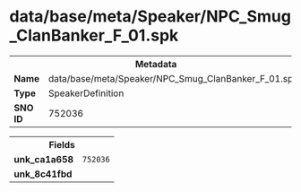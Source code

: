 <h1>data/base/meta/Speaker/NPC_Smug_ClanBanker_F_01.spk</h1><table><tr><th colspan="100%">Metadata</th></tr><tr><td><b>Name</b></td><td>data/base/meta/Speaker/NPC_Smug_ClanBanker_F_01.spk</td></tr><tr><td><b>Type</b></td><td>SpeakerDefinition</td></tr><tr><td><b>SNO ID</b></td><td>752036</td></tr></table>

<table><tr><th colspan="100%">Fields</th></tr><tr><td><b>unk_ca1a658</b></td><td><code>752036</code></td></tr><tr><td><b>unk_8c41fbd</b></td><td></td></tr></table>

